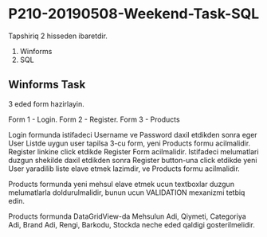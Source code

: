 # P210-20190508-Weekend-Task-SQL

Tapshiriq 2 hisseden ibaretdir.
1. Winforms
2. SQL

## Winforms Task
3 eded form hazirlayin. 

Form 1 - Login. Form 2 - Register. Form 3 - Products

Login formunda istifadeci Username ve Password daxil etdikden sonra eger User Listde uygun user tapilsa 3-cu form, yeni Products formu acilmalidir. Register linkine click etdikde Register Form acilmalidir. Istifadeci melumatlari duzgun shekilde daxil etdikden sonra Register button-una click etdikde yeni User yaradilib liste elave etmek lazimdir, ve Products formu acilmalidir.

Products formunda yeni mehsul elave etmek ucun textboxlar duzgun melumatlarla doldurulmalidir, bunun ucun VALIDATION mexanizmi tetbiq edin. 

Products formunda DataGridView-da Mehsulun Adi, Qiymeti, Categoriya Adi, Brand Adi, Rengi, Barkodu, Stockda neche eded qaldigi gosterilmelidir.
